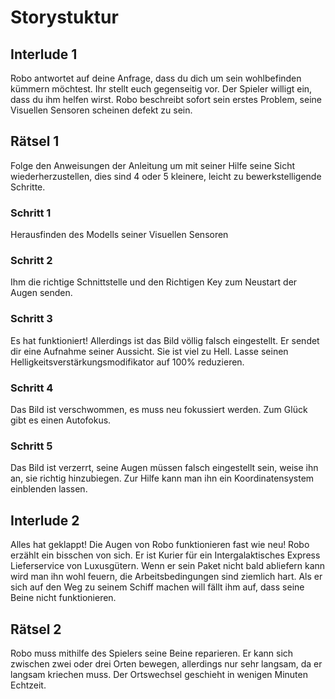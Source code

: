 # Storystuktur
## Interlude 1
Robo antwortet auf deine Anfrage, dass du dich um sein wohlbefinden kümmern möchtest. Ihr stellt euch gegenseitig vor. Der Spieler willigt ein, dass du ihm helfen wirst. Robo beschreibt sofort sein erstes Problem, seine Visuellen Sensoren scheinen defekt zu sein.
## Rätsel 1
Folge den Anweisungen der Anleitung um mit seiner Hilfe seine Sicht wiederherzustellen, dies sind 4 oder 5 kleinere, leicht zu bewerkstelligende Schritte.
### Schritt 1
Herausfinden des Modells seiner Visuellen Sensoren
### Schritt 2
Ihm die richtige Schnittstelle und den Richtigen Key zum Neustart der Augen senden.
### Schritt 3
Es hat funktioniert! Allerdings ist das Bild völlig falsch eingestellt. Er sendet dir eine Aufnahme seiner Aussicht. Sie ist viel zu Hell. Lasse seinen Helligkeitsverstärkungsmodifikator auf 100% reduzieren.
### Schritt 4
Das Bild ist verschwommen, es muss neu fokussiert werden. Zum Glück gibt es einen Autofokus.
### Schritt 5
Das Bild ist verzerrt, seine Augen müssen falsch eingestellt sein, weise ihn an, sie richtig hinzubiegen. Zur Hilfe kann man ihn ein Koordinatensystem einblenden lassen.
## Interlude 2
Alles hat geklappt! Die Augen von Robo funktionieren fast wie neu!
Robo erzählt ein bisschen von sich. Er ist Kurier für ein Intergalaktisches Express Lieferservice von Luxusgütern. Wenn er sein Paket nicht bald abliefern kann wird man ihn wohl feuern, die Arbeitsbedingungen sind ziemlich hart. Als er sich auf den Weg zu seinem Schiff machen will fällt ihm auf, dass seine Beine nicht funktionieren.
## Rätsel 2
Robo muss mithilfe des Spielers seine Beine reparieren. Er kann sich zwischen zwei oder drei Orten bewegen, allerdings nur sehr langsam, da er langsam kriechen muss. Der Ortswechsel geschieht in wenigen Minuten Echtzeit.
